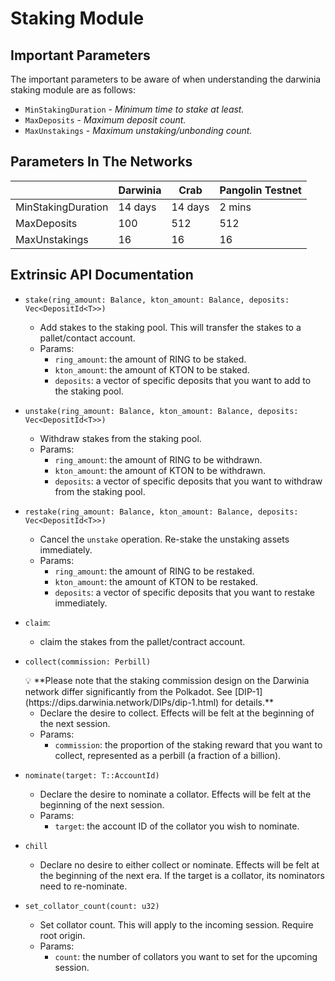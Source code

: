 # Staking Module

## Important Parameters

The important parameters to be aware of when understanding the darwinia staking module are as follows:

- `MinStakingDuration` - *Minimum time to stake at least.*
- `MaxDeposits` - *Maximum deposit count.*
- `MaxUnstakings` - *Maximum unstaking/unbonding count.*

## **Parameters In The Networks**

|  | Darwinia | Crab | Pangolin Testnet |
| --- | --- | --- | --- |
| MinStakingDuration | 14 days | 14 days | 2 mins |
| MaxDeposits | 100 | 512 | 512 |
| MaxUnstakings | 16 | 16 | 16 |

## Extrinsic API Documentation

- `stake(ring_amount: Balance, kton_amount: Balance, deposits: Vec<DepositId<T>>)`
    - Add stakes to the staking pool. This will transfer the stakes to a pallet/contact account.
    - Params:
        - `ring_amount`: the amount of RING to be staked.
        - `kton_amount`: the amount of KTON to be staked.
        - `deposits`: a vector of specific deposits that you want to add to the staking pool.
- `unstake(ring_amount: Balance, kton_amount: Balance, deposits: Vec<DepositId<T>>)`
    - Withdraw stakes from the staking pool.
    - Params:
        - `ring_amount`: the amount of RING to be withdrawn.
        - `kton_amount`: the amount of KTON to be withdrawn.
        - `deposits`: a vector of specific deposits that you want to withdraw from the staking pool.
- `restake(ring_amount: Balance, kton_amount: Balance, deposits: Vec<DepositId<T>>)`
    - Cancel the `unstake` operation. Re-stake the unstaking assets immediately.
    - Params:
        - `ring_amount`: the amount of RING to be restaked.
        - `kton_amount`: the amount of KTON to be restaked.
        - `deposits`: a vector of specific deposits that you want to restake immediately.
- `claim`:
    - claim the stakes from the pallet/contract account.
- `collect(commission: Perbill)`
    
    <aside>
    💡 **Please note that the staking commission design on the Darwinia network differ significantly from the Polkadot. See [DIP-1](https://dips.darwinia.network/DIPs/dip-1.html) for details.**
    
    </aside>
    
    - Declare the desire to collect. Effects will be felt at the beginning of the next session.
    - Params:
        - `commission`: the proportion of the staking reward that you want to collect, represented as a perbill (a fraction of a billion).
- `nominate(target: T::AccountId)`
    - Declare the desire to nominate a collator. Effects will be felt at the beginning of the next session.
    - Params:
        - `target`: the account ID of the collator you wish to nominate.
- `chill`
    - Declare no desire to either collect or nominate. Effects will be felt at the beginning of the next era. If the target is a collator, its nominators need to re-nominate.
- `set_collator_count(count: u32)`
    - Set collator count. This will apply to the incoming session. Require root origin.
    - Params:
        - `count`: the number of collators you want to set for the upcoming session.